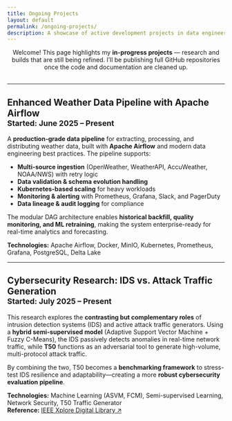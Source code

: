 ```yaml
---
title: Ongoing Projects
layout: default
permalink: /ongoing-projects/
description: A showcase of active development projects in data engineering, aerospace systems, and cybersecurity
---
```


<div style="text-align: center; margin-bottom: 30px;">
  <p>
    Welcome! This page highlights my <strong>in-progress projects</strong> — research and builds that are still being refined.  
    I’ll be publishing full GitHub repositories once the code and documentation are cleaned up.  
  </p>
</div>

---

## Enhanced Weather Data Pipeline with Apache Airflow <br><small>Started: June 2025 – Present</small>

A **production-grade data pipeline** for extracting, processing, and distributing weather data, built with **Apache Airflow** and modern data engineering best practices. The pipeline supports:  

- **Multi-source ingestion** (OpenWeather, WeatherAPI, AccuWeather, NOAA/NWS) with retry logic  
- **Data validation & schema evolution handling**  
- **Kubernetes-based scaling** for heavy workloads  
- **Monitoring & alerting** with Prometheus, Grafana, Slack, and PagerDuty  
- **Data lineage & audit logging** for compliance  

The modular DAG architecture enables **historical backfill, quality monitoring, and ML retraining**, making the system enterprise-ready for real-time analytics and forecasting.  

**Technologies:** Apache Airflow, Docker, MinIO, Kubernetes, Prometheus, Grafana, PostgreSQL, Delta Lake   

---

## Cybersecurity Research: IDS vs. Attack Traffic Generation <br><small>Started: July 2025 – Present</small>

This research explores the **contrasting but complementary roles** of intrusion detection systems (IDS) and active attack traffic generators. Using a **hybrid semi-supervised model** (Adaptive Support Vector Machine + Fuzzy C-Means), the IDS passively detects anomalies in real-time network traffic, while **T50** functions as an adversarial tool to generate high-volume, multi-protocol attack traffic.  

By combining the two, T50 becomes a **benchmarking framework** to stress-test IDS resilience and adaptability—creating a more **robust cybersecurity evaluation pipeline**.  

**Technologies:** Machine Learning (ASVM, FCM), Semi-supervised Learning, Network Security, T50 Traffic Generator  
**Reference:** [IEEE Xplore Digital Library ↗](https://ieeexplore.ieee.org/document/8058397/)
